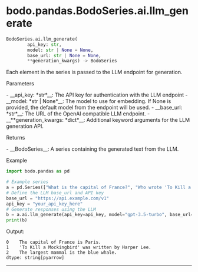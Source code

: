 # bodo.pandas.BodoSeries.ai.llm_generate

```py
BodoSeries.ai.llm_generate(
        api_key: str,
        model: str | None = None,
        base_url: str | None = None,
        **generation_kwargs) -> BodoSeries
```

Each element in the series is passed to the LLM endpoint for generation.

<p class="api-header">Parameters</p>
- __api_key: *str*__: The API key for authentication with the LLM endpoint
- __model: *str | None*__: The model to use for embedding. If None is provided, the default model from the endpoint will be used.
- __base_url: *str*__: The URL of the OpenAI compatible LLM endpoint.
- __**generation_kwargs: *dict*__: Additional keyword arguments for the LLM generation API.
<p class="api-header">Returns</p>
- __BodoSeries__: A series containing the generated text from the LLM.
<p class="api-header">Example</p>

```py
import bodo.pandas as pd

# Example series
a = pd.Series(["What is the capital of France?", "Who wrote 'To Kill a Mockingbird'?", "What is the largest mammal?"])
# Define the LLM base_url and API key
base_url = "https://api.example.com/v1"
api_key = "your_api_key_here"
# Generate responses using the LLM
b = a.ai.llm_generate(api_key=api_key, model="gpt-3.5-turbo", base_url=base_url, max_tokens=50)
print(b)
```

Output:
```
0    The capital of France is Paris.
1    'To Kill a Mockingbird' was written by Harper Lee.
2    The largest mammal is the blue whale.
dtype: string[pyarrow]
```

---
